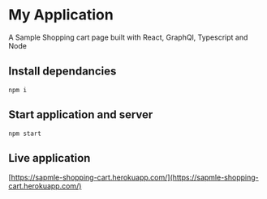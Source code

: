 # My Application
A Sample Shopping cart page built with React, GraphQl, Typescript and Node

## Install dependancies
```
npm i
``` 

## Start application and server
```
npm start
```

## Live application

[https://sapmle-shopping-cart.herokuapp.com/](https://sapmle-shopping-cart.herokuapp.com/)
